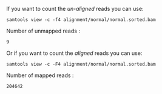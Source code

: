 If you want to count the *un-aligned* reads you can use:

```{.bash}
samtools view -c -f4 alignment/normal/normal.sorted.bam
```

Number of unmapped reads :

	9

Or if you want to count the *aligned* reads you can use:

```
samtools view -c -F4 alignment/normal/normal.sorted.bam
```

Number of mapped reads :

	204642
